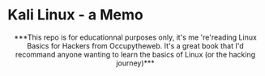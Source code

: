 # **Kali Linux - a Memo**
<p align="center">
***This repo is for educationnal purposes only, it's me 're'reading Linux Basics for Hackers from Occupytheweb. It's a great book that I'd recommand anyone wanting to learn the basics of Linux (or the hacking journey)***
</p>